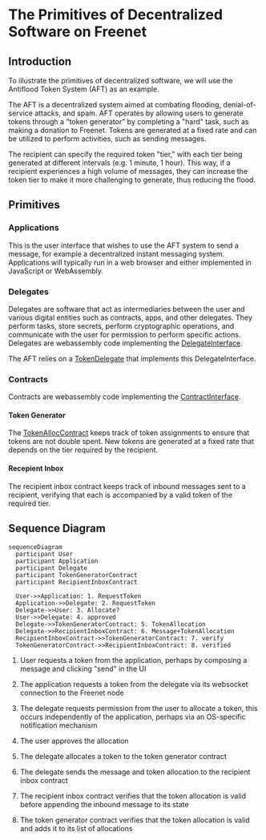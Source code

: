 # The Primitives of Decentralized Software on Freenet

## Introduction

To illustrate the primitives of decentralized software, we will use the Antiflood Token System (AFT) as an example.

The AFT is a decentralized system aimed at combating flooding, denial-of-service attacks, and spam. AFT operates by
allowing users to generate tokens through a "token generator" by completing a "hard" task, such as making a donation to
Freenet. Tokens are generated at a fixed rate and can be utilized to perform activities, such as sending messages.

The recipient can specify the required token "tier," with each tier being generated at different intervals (e.g. 1
minute, 1 hour). This way, if a recipient experiences a high volume of messages, they can increase the token tier to
make it more challenging to generate, thus reducing the flood.

## Primitives

### Applications

This is the user interface that wishes to use the AFT system to send a message, for example a decentralized instant
messaging system. Applications will typically run in a web browser and either implemented in JavaScript or WebAssembly.

### Delegates

Delegates are software that act as intermediaries between the user and various digital entities such as contracts,
apps, and other delegates. They perform tasks, store secrets, perform cryptographic operations, and communicate with
the user for permission to perform specific actions. Delegates are webassembly code implementing the
[DelegateInterface](https://github.com/freenet/locutus/blob/f1c8075e173f171c17ffa8d08803b2c9aea4ddf3/crates/locutus-stdlib/src/component_interface.rs#L121).

The AFT relies on a [TokenDelegate](https://github.com/freenet/locutus/blob/f1c8075e173f171c17ffa8d08803b2c9aea4ddf3/modules/antiflood-tokens/components/token-generator/src/lib.rs#L17) that implements this DelegateInterface.

### Contracts

Contracts are webassembly code implementing the 
[ContractInterface](https://github.com/freenet/locutus/blob/f1c8075e173f171c17ffa8d08803b2c9aea4ddf3/modules/antiflood-tokens/contracts/token-allocation-record/src/lib.rs#L10). 

#### Token Generator

The
[TokenAllocContract](https://github.com/freenet/locutus/blob/f1c8075e173f171c17ffa8d08803b2c9aea4ddf3/modules/antiflood-tokens/contracts/token-allocation-record/src/lib.rs#L10)
keeps track of token assignments to ensure that tokens are not double spent. New tokens are generated at a fixed rate
that depends on the tier required by the recipient.

#### Recepient Inbox

The recipient inbox contract keeps track of inbound messages sent to a recipient, verifying that each is accompanied
by a valid token of the required tier.

## Sequence Diagram

```mermaid
sequenceDiagram
  participant User
  participant Application
  participant Delegate
  participant TokenGeneratorContract
  participant RecipientInboxContract

  User->>Application: 1. RequestToken
  Application->>Delegate: 2. RequestToken
  Delegate->>User: 3. Allocate?
  User->>Delegate: 4. approved
  Delegate->>TokenGeneratorContract: 5. TokenAllocation
  Delegate->>RecipientInboxContract: 6. Message+TokenAllocation
  RecipientInboxContract->>TokenGeneratorContract: 7. verify
  TokenGeneratorContract->>RecipientInboxContract: 8. verified
```

1. User requests a token from the application, perhaps by composing a message and clicking "send" in the UI

2. The application requests a token from the delegate via its websocket connection to the Freenet node

3. The delegate requests permission from the user to allocate a token, this occurs independently of the
   application, perhaps via an OS-specific notification mechanism

4. The user approves the allocation

5. The delegate allocates a token to the token generator contract

6. The delegate sends the message and token allocation to the recipient inbox contract

7. The recipient inbox contract verifies that the token allocation is valid before appending the inbound 
  message to its state

8. The token generator contract verifies that the token allocation is valid and adds it to its list of
   allocations